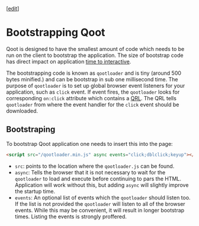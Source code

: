 [[edit](https://hackmd.io/@mhevery/SygrPXp8u/edit)]

# Bootstrapping Qoot

Qoot is designed to have the smallest amount of code which needs to be run on the client to bootstrap the application. The size of bootstrap code has direct impact on application [time to interactive](https://web.dev/interactive/).

The bootstrapping code is known as `qootloader` and is tiny (around 500 bytes minified.) and can be bootstrap in sub one millisecond time. The purpose of `qootloader` is to set up global browser event listeners for your application, such as `click` event. If event fires, the `qootloader` looks for corresponding `on:click` attribute which contains a [QRL](./QRL.md). The QRL tells `qootloader` from where the event handler for the `click` event should be downloaded.

## Bootstraping

To bootstrap Qoot application one needs to insert this into the page:

```html
<script src="/qootloader.min.js" async events="click;dblclick;keyup"></script>
```

- `src`: points to the location where the `qootloader.js` can be found.
- `async`: Tells the browser that it is not necessary to wait for the `qootloader` to load and execute before continuing to pars the HTML. Application will work without this, but adding `async` will slightly improve the startup time.
- `events`: An optional list of events which the `qootloader` should listen too. If the list is not provided the `qootloader` will listen to all of the browser events. While this may be convenient, it will result in longer bootstrap times. Listing the events is strongly proffered.
